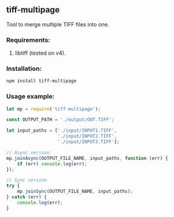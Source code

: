 ## tiff-multipage
Tool to merge multiple TIFF files into one.

### Requirements:
1. libtiff (tested on v4).

### Installation:
```bash
npm install tiff-multipage
```

### Usage example:
```javascript
let mp = require('tiff-multipage');

const OUTPUT_PATH = './output/OUT.TIFF';

let input_paths = ['./input/INPUT1.TIFF',
                   './input/INPUT2.TIFF',
                   './input/INPUT3.TIFF'];

// Async version
mp.joinAsync(OUTPUT_FILE_NAME, input_paths, function (err) {
    if (err) console.log(err);
});

// Sync version
try {
    mp.joinSync(OUTPUT_FILE_NAME, input_paths);
} catch (err) {
    console.log(err);
}
```

